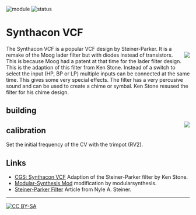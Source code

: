 ![module](https://img.shields.io/badge/module-filter-yellow)
![status](https://img.shields.io/badge/status-obsolete-red)

 # Synthacon VCF
 
The Synthacon VCF is a popular VCF design by Steiner-Parker. It is a remake of the Moog lader filter but with diodes instead of transistors. <a href="https://spielhuus.github.io/elektrophon/images/synthacon-panel-tmb.jpg"><img align="right" src="https://spielhuus.github.io/elektrophon/images/synthacon-panel-tmb.jpg"></a> This is because Moog had a patent at that time for the lader filter design. This is the adaption of this filter from Ken Stone. Instead of a switch to select the input (HP, BP or LP) multiple inputs can be connected at the same time. This gives some very special effects. The filter has a very percusive sound and can be used to create a chime or symbal. Ken Stone resused the filter for his chime design. 

## building
<a href="https://spielhuus.github.io/elektrophon/images/synthacon-back.jpg"><img align="right" src="https://spielhuus.github.io/elektrophon/images/synthacon-back-tmb.jpg"></a>

## calibration

Set the initial frequency of the CV with the trimpot (RV2).

 ## Links

* [CGS: Synthacon VCF](https://www.elby-designs.com/webtek/cgs/cgs35/cgs35_syntha_vcf.html) Adaption of the Steiner-Parker filter by Ken Stone.
* [Modular-Synthesis Mod](https://modularsynthesis.com/cgs/steiner_vcf/steiner_vcf.htm) modification by modularsynthesis.
* [Steiner-Parker Filter](http://yusynth.net/archives/ElectronicDesign/N-Steiner-VCF-1974.pdf) Article from Nyle A. Steiner.

---
[![CC BY-SA](https://licensebuttons.net/l/by-sa/3.0/88x31.png)](https://creativecommons.org/licenses/by-sa/4.0/)

